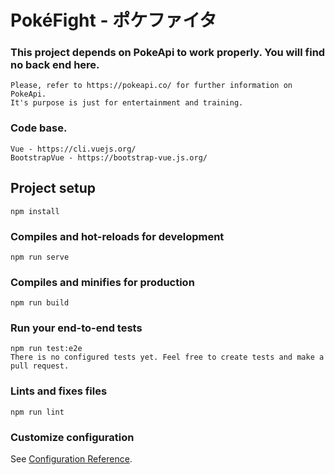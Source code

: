 # PokéFight - ポケファイタ

### This project depends on PokeApi to work properly. You will find no back end here.
```
Please, refer to https://pokeapi.co/ for further information on PokeApi.
It's purpose is just for entertainment and training.
```

### Code base.
```
Vue - https://cli.vuejs.org/
BootstrapVue - https://bootstrap-vue.js.org/
```

## Project setup
```
npm install
```

### Compiles and hot-reloads for development
```
npm run serve
```

### Compiles and minifies for production
```
npm run build
```

### Run your end-to-end tests
```
npm run test:e2e
There is no configured tests yet. Feel free to create tests and make a pull request.
```

### Lints and fixes files
```
npm run lint
```

### Customize configuration
See [Configuration Reference](https://cli.vuejs.org/config/).
